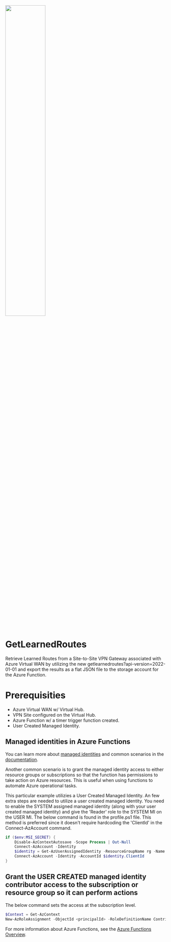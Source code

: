<img src="https://www.appliedis.com/wp-content/uploads/2019/06/Azure-Virtual-WAN-Icon.png" width="50%" height="50%">

# GetLearnedRoutes
Retrieve Learned Routes from a Site-to-Site VPN Gateway associated with Azure Virtual WAN by utilizing the new getlearnedroutes?api-version=2022-01-01 and export the results as a flat JSON file to the storage account for the Azure Function.
# Prerequisities

* Azure Virtual WAN w/ Virtual Hub.
* VPN Site configured on the Virtual Hub.
* Azure Function w/ a timer trigger function created.
* User Created Managed Identity.
## Managed identities in Azure Functions

You can learn more about [managed identities](https://docs.microsoft.com/azure/app-service/overview-managed-identity) and common scenarios in the [documentation](https://docs.microsoft.com/azure/app-service/overview-managed-identity#obtaining-tokens-for-azure-resources).

Another common scenario is to grant the managed identity access to either resource groups or subscriptions so that the function has permissions to take action on Azure resources. This is useful when using functions to automate Azure operational tasks.

This particular example utilizies a User Created Managed Identity. An few extra steps are needed to utilize a user created managed identity. You need to enable the SYSTEM assigned managed identity (along with your user created managed identity) and give the 'Reader' role to the SYSTEM MI on the USER MI. The below command is found in the profile.ps1 file. This method is preferred since it doesn't require hardcoding the 'ClientId' in the Connect-AzAccount command.

```powershell
if ($env:MSI_SECRET) {
    Disable-AzContextAutosave -Scope Process | Out-Null
    Connect-AzAccount -Identity
    $identity = Get-AzUserAssignedIdentity -ResourceGroupName rg -Name mi
    Connect-AzAccount -Identity -AccountId $identity.ClientId
}
```
## Grant the USER CREATED managed identity contributor access to the subscription or resource group so it can perform actions

The below command sets the access at the subscription level.

```powershell
$Context = Get-AzContext
New-AzRoleAssignment -ObjectId <principalId> -RoleDefinitionName Contributor -Scope "/subscriptions/$($Context.Subscription)"
```
For more information about Azure Functions, see the [Azure Functions Overview](https://azure.microsoft.com/documentation/articles/functions-overview/).


